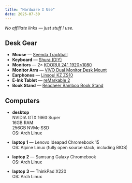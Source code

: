 ```yaml
---
title: "Hardware I Use"
date: 2025-07-30
---
```


*No affiliate links — just stuff I use.*

## Desk Gear

- **Mouse** — [Seenda Trackball](https://it.aliexpress.com/item/1005007556974236.html)  
- **Keyboard** — [Shura (DIY)](https://tex.com.tw/products/shura-diy-type)  
- **Monitors** — 2× [KOORUI 24" 1920×1080](https://www.amazon.com/KOORUI-FreeSyncTM-Compatible-Ultra-Thin-24E4/dp/B09TTDRXNS?th=1)
- **Monitor Arm** — [VIVO Dual Monitor Desk Mount](https://www.amazon.com/VIVO-Monitor-Adjustable-Screens-STAND-V002/dp/B009S750LA?dib=eyJ2IjoiMSJ9.52rzfU0jr0ATjhu5aeeFX5kFpW0OOVRwGyyQmW84zkOsp4piJWNjs51Q4aw-syY5Sw2qNk5kCkuieYBY4_tb9zziqj0-gvGMFbyQ6hWMjY5HM_sjufUFjAP2BGJnkN7aQaOXj-7HtiaToOLLD9gTika-_eiwz7Re8-WQq5ImcmSctogFlkSmMXJbSVuOAwgB8gp-ZYCxpyoOUQQl1-evv5vVReoO7-igFaZZcWLy9-w.2vdF9XlL_DVjTag0mnrZJVmXAV5sE1ccl35kTSyXuGM&dib_tag=se&keywords=monitor%2Bstand&qid=1753906636&sr=8-8&th=1)  
- **Earphones** — [Linsoul KZ ZS10](https://www.amazon.it/dp/B07QKYTGH9?th=1&keywords=kz%2Bearphones&linkCode=gs2&tag=sixtytrend02-21)  
- **E-Ink Tablet** — [reMarkable 2](https://remarkable.com/products/remarkable-2)
- **Book Stand** — [Readaeer Bamboo Book Stand](https://www.amazon.com/Readaeer-Cookbook-Kitchen-Foldable-Adjustable/dp/B06XQMVGMJ?crid=GTYZIK7E2MEU&dib=eyJ2IjoiMSJ9.UZgyIfZ81lZCsi3qmUf4sxtYGBW8aI87AAUaD6eQCndCK_xj5Sy8_n_Uq1_R_2_IlqBGHKYYa7Lp_J-mFGwvwOK7RAwfKMELrMqY565-j8r5G9XwhJiezj73oHlHLsTbI5-V0Cn9PS-NVRwonwUH8fjBK6E4RTe_QnFJ9MPCoRKQnitjHbCJ_rsEA2Y6bT8mvPK23fP2SehnIyMio4qkXRpN7Owuc9CPCOjOiVaEn9KTzALAuSlw3esWHU9QoRklEQRYY0CVLZPEj3trSQ3tRpX2coMlxgiMCBPBtCwDB4Q.Q6mKgORsbLUl-m97Y3LHLwAi1SsXWjz85cSiAGoXEFA&dib_tag=se&keywords=leggio&qid=1753906667&sprefix=leggi%2Caps%2C233&sr=8-9) 

## Computers

- **desktop**  
  NVIDIA GTX 1660 Super  
  16GB RAM  
  256GB NVMe SSD  
  OS: Arch Linux

- **laptop 1** — Lenovo Ideapad Chromebook 15  
  OS: Alpine Linux (fully open source stack, including BIOS)

- **laptop 2** — Samsung Galaxy Chromebook  
  OS: Arch Linux

- **laptop 3** — ThinkPad X220  
  OS: Arch Linux

